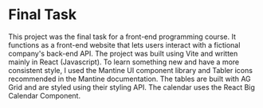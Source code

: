 # Final Task

This project was the final task for a front-end programming course.
It functions as a front-end website that lets users interact with a fictional company's back-end API.
The project was built using Vite and written mainly in React (Javascript).
To learn something new and have a more consistent style, I used the Mantine UI component library and Tabler icons recommended in the Mantine documentation.
The tables are built with AG Grid and are styled using their styling API. The calendar uses the React Big Calendar Component.
